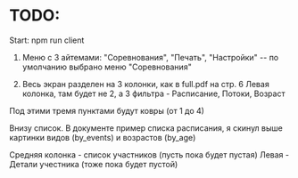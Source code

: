 
# TODO:

Start: npm run client

1) Меню с 3 айтемами: "Соревнования", "Печать", "Настройки" -- по умолчанию выбрано меню "Соревнования"

2) Весь экран разделен на 3 колонки, как в full.pdf на стр. 6
Левая колонка, там будет не 2, а 3 фильтра - Расписание, Потоки, Возраст

Под этими тремя пунктами будут ковры (от 1 до 4)

Внизу список.
В документе пример списка расписания, я скинул выше картинки видов (by_events) и возрастов (by_age)

Средняя колонка - список участников (пусть пока будет пустая)
Левая - Детали учестника (тоже пока будет пустой)
